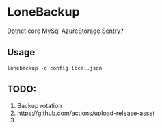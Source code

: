 # LoneBackup

Dotnet core
MySql
AzureStorage
Sentry?

## Usage

```
lonebackup -c config.local.json
```

## TODO:

1. Backup rotation
1. https://github.com/actions/upload-release-asset
1.
